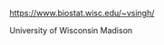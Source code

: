 https://www.biostat.wisc.edu/~vsingh/

University of Wisconsin Madison 

<!---
vsinghuw/vsinghuw is a ✨ special ✨ repository because its `README.md` (this file) appears on your GitHub profile.
You can click the Preview link to take a look at your changes.
--->
